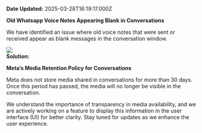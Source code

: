 **Date Updated:** 2025-03-28T16:19:17.000Z

  
**Old Whatsapp Voice Notes Appearing Blank in Conversations**  
  
We have identified an issue where old voice notes that were sent or received appear as blank messages in the conversation window.
  
  
![](https://s3.amazonaws.com/cdn.freshdesk.com/data/helpdesk/attachments/production/155044160036/original/jfgV6bfRZ_hx83c8GCUzJdf8tou54-A03g.png?1743158506)  
**Solution:**  
  
**Meta’s Media Retention Policy for Conversations**

Meta does not store media shared in conversations for more than 30 days. Once this period has passed, the media will no longer be visible in the conversation.  
  
We understand the importance of transparency in media availability, and we are actively working on a feature to display this information in the user interface (UI) for better clarity. Stay tuned for updates as we enhance the user experience.